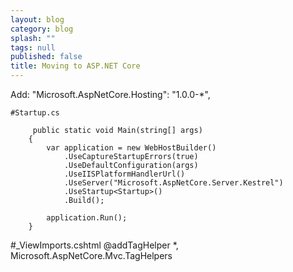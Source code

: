 ```yaml
---
layout: blog
category: blog
splash: ""
tags: null
published: false
title: Moving to ASP.NET Core
---
```


Add:
    "Microsoft.AspNetCore.Hosting": "1.0.0-*",
    
    #Startup.cs
    
         public static void Main(string[] args)
        {
            var application = new WebHostBuilder()
                .UseCaptureStartupErrors(true)
                .UseDefaultConfiguration(args)
                .UseIISPlatformHandlerUrl()
                .UseServer("Microsoft.AspNetCore.Server.Kestrel")
                .UseStartup<Startup>()
                .Build();

            application.Run();
        }

#\_ViewImports.cshtml
@addTagHelper *, Microsoft.AspNetCore.Mvc.TagHelpers